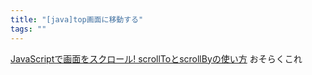 ```yaml
---
title: "[java]top画面に移動する"
tags: ""
---
```


[JavaScriptで画面をスクロール! scrollToとscrollByの使い方](https://www.sejuku.net/blog/62930)
おそらくこれ
